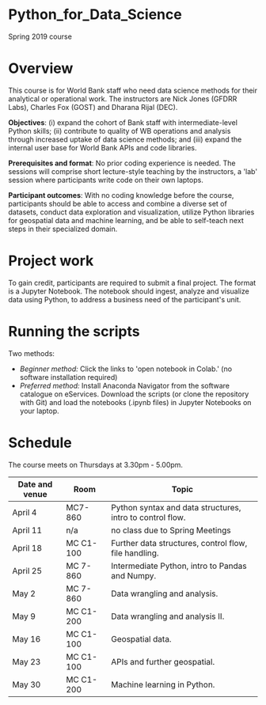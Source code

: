 # Python_for_Data_Science
Spring 2019 course

# Overview
This course is for World Bank staff who need data science methods for their analytical or operational work. The instructors are Nick Jones (GFDRR Labs), Charles Fox (GOST) and Dharana Rijal (DEC).

__Objectives__: (i) expand the cohort of Bank staff with intermediate-level Python skills; (ii) contribute to quality of WB operations and analysis through increased uptake of data science methods; and (iii) expand the internal user base for World Bank APIs and code libraries.

__Prerequisites and format__: No prior coding experience is needed. The sessions will comprise short lecture-style teaching by the instructors, a 'lab' session where participants write code on their own laptops.

__Participant outcomes__: With no coding knowledge before the course, participants should be able to access and combine a diverse set of datasets, conduct data exploration and visualization, utilize Python libraries for geospatial data and machine learning, and be able to self-teach next steps in their specialized domain.

# Project work
To gain credit, participants are required to submit a final project. The format is a Jupyter Notebook. The notebook should ingest, analyze and visualize data using Python, to address a business need of the participant's unit.

# Running the scripts
Two methods:
* _Beginner method:_ Click the links to 'open notebook in Colab.' (no software installation required)
* _Preferred method:_ Install Anaconda Navigator from the software catalogue on eServices. Download the scripts (or clone the repository with Git) and load the notebooks (.ipynb files) in Jupyter Notebooks on your laptop.

# Schedule
The course meets on Thursdays at 3.30pm - 5.00pm.

|Date and venue | Room | Topic|
|----|----|----|
|April 4 | MC7-860 |  Python syntax and data structures, intro to control flow.|
|April 11 | n/a | no class due to Spring Meetings |
|April 18 | MC C1-100 | Further data structures, control flow, file handling.|
|April 25 | MC 7-860 | Intermediate Python, intro to Pandas and Numpy.|
|May 2 | MC 7-860 | Data wrangling and analysis.|
|May 9 | MC C1-200 | Data wrangling and analysis II.|
|May 16 | MC C1-100 | Geospatial data.|
|May 23 | MC C1-100 | APIs and further geospatial.|
|May 30 | MC C1-200 | Machine learning in Python.|
